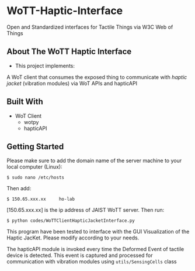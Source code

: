 # WoTT-Haptic-Interface

Open and Standardized interfaces for Tactile Things via W3C Web of Things

## About The WoTT Haptic Interface

 - This project implements:

A WoT client that consumes the exposed thing to communicate with *haptic jacket* (vibration modules) via WoT APIs and hapticAPI
   
## Built With
- WoT Client
	- wotpy
	- hapticAPI

## Getting Started
Please make sure to add the domain name of the server machine to your local computer (Linux):
```
$ sudo nano /etc/hosts
```
Then add:
```
$ 150.65.xxx.xx  	ho-lab
```
[150.65.xxx.xx] is the ip address of JAIST WoTT server.
Then run:
```
$ python codes/WoTTClientHapticJacketInterface.py
```
This program have been tested to interface with the GUI Visualization of the Haptic JacKet. Please modify according to your needs.

The hapticAPI module is invoked every time the Deformed Event of tactile device is detected. This event is captured and processed for communication with vibration modules using ```utils/SensingCells``` class
